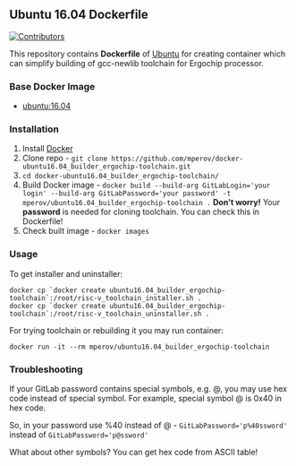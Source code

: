 ## Ubuntu 16.04 Dockerfile

<p align="left">
    <a href="https://github.com/mperov/docker-ubuntu16.04_builder_ergochip-toolchain/graphs/contributors" alt="Contributors">
        <img alt="Contributors" src="https://img.shields.io/github/contributors/mperov/docker-ubuntu16.04_builder_ergochip-toolchain?label=Contributors">
    </a>
</p>

This repository contains **Dockerfile** of [Ubuntu](http://www.ubuntu.com/) for creating container which can simplify building of gcc-newlib toolchain for Ergochip processor.

### Base Docker Image

* [ubuntu:16.04](https://hub.docker.com/_/ubuntu)

### Installation

1. Install [Docker](https://www.docker.com/)
2. Clone repo - `git clone https://github.com/mperov/docker-ubuntu16.04_builder_ergochip-toolchain.git`
3. `cd docker-ubuntu16.04_builder_ergochip-toolchain/`
4. Build Docker image - `docker build --build-arg GitLabLogin='your login' --build-arg GitLabPassword='your password' -t mperov/ubuntu16.04_builder_ergochip-toolchain .`
**Don't worry!** Your **password** is needed for cloning toolchain. You can check this in Dockerfile!
5. Check built image - `docker images`

### Usage

To get installer and uninstaller:

```console
docker cp `docker create ubuntu16.04_builder_ergochip-toolchain`:/root/risc-v_toolchain_installer.sh .
docker cp `docker create ubuntu16.04_builder_ergochip-toolchain`:/root/risc-v_toolchain_uninstaller.sh .
```

For trying toolchain or rebuilding it you may run container:
    
    docker run -it --rm mperov/ubuntu16.04_builder_ergochip-toolchain
    
### Troubleshooting

If your GitLab password contains special symbols, e.g. @, you may use hex code instead of special symbol. For example, special symbol @ is 0x40 in hex code.

So, in your password use %40 instead of @ - `GitLabPassword='p%40ssword'` instead of `GitLabPassword='p@ssword'`

What about other symbols? You can get hex code from ASCII table!
